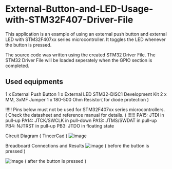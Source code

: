 # External-Button-and-LED-Usage-with-STM32F407-Driver-File
This application is an example of using an external push button and external LED with STM32F407xx series microcontroller. 
It toggles the LED whenever the button is pressed.

The source code was written using the created STM32 Driver File. The STM32 Driver File will be loaded seperately when the GPIO section is completed.

Used equipments
---------------
1 x External Push Button
1 x External LED
STM32-DISC1 Development Kit
2 x MM, 3xMF Jumper
1 x 180-500 Ohm Resistor( for diode protection )


!!!!! Pins below must not be used for STM32F407xx series microcontrollers. ( Check the datasheet and reference manual for details. ) !!!!!!
PA15: JTDI in pull-up
PA14: JTCK/SWCLK in pull-down
PA13: JTMS/SWDAT in pull-up
PB4: NJTRST in pull-up
PB3: JTDO in floating state

Circuit Diagram ( TincerCad )
![image](https://github.com/muhammedceberli/External-Button-and-LED-Usage-with-STM32F407-Driver-File/assets/93437771/4a61c1c2-3d3b-49a3-9714-a80c4c5f65f2)

Breadboard Connections and Results
![image](https://github.com/muhammedceberli/External-Button-and-LED-Usage-with-STM32F407-Driver-File/assets/93437771/401c75cc-35ae-4dff-8d52-53ea85361dc5)
( before the button is pressed )

![image](https://github.com/muhammedceberli/External-Button-and-LED-Usage-with-STM32F407-Driver-File/assets/93437771/4aa6e859-ad4d-445a-86be-4bddd4c7c50c)
( after the button is pressed )



